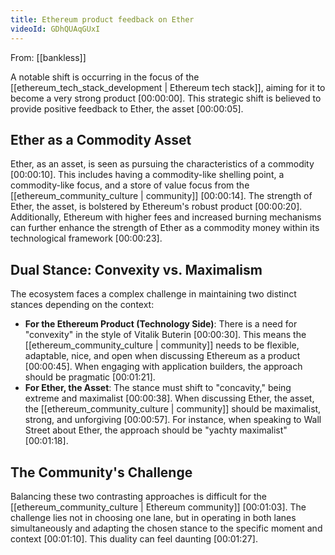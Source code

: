 ```yaml
---
title: Ethereum product feedback on Ether
videoId: GDhQUAqGUxI
---
```


From: [[bankless]] <br/> 

A notable shift is occurring in the focus of the [[ethereum_tech_stack_development | Ethereum tech stack]], aiming for it to become a very strong product <a class="yt-timestamp" data-t="00:00:00">[00:00:00]</a>. This strategic shift is believed to provide positive feedback to Ether, the asset <a class="yt-timestamp" data-t="00:00:05">[00:00:05]</a>.

## Ether as a Commodity Asset

Ether, as an asset, is seen as pursuing the characteristics of a commodity <a class="yt-timestamp" data-t="00:00:10">[00:00:10]</a>. This includes having a commodity-like shelling point, a commodity-like focus, and a store of value focus from the [[ethereum_community_culture | community]] <a class="yt-timestamp" data-t="00:00:14">[00:00:14]</a>. The strength of Ether, the asset, is bolstered by Ethereum's robust product <a class="yt-timestamp" data-t="00:00:20">[00:00:20]</a>. Additionally, Ethereum with higher fees and increased burning mechanisms can further enhance the strength of Ether as a commodity money within its technological framework <a class="yt-timestamp" data-t="00:00:23">[00:00:23]</a>.

## Dual Stance: Convexity vs. Maximalism

The ecosystem faces a complex challenge in maintaining two distinct stances depending on the context:

*   **For the Ethereum Product (Technology Side)**: There is a need for "convexity" in the style of Vitalik Buterin <a class="yt-timestamp" data-t="00:00:30">[00:00:30]</a>. This means the [[ethereum_community_culture | community]] needs to be flexible, adaptable, nice, and open when discussing Ethereum as a product <a class="yt-timestamp" data-t="00:00:45">[00:00:45]</a>. When engaging with application builders, the approach should be pragmatic <a class="yt-timestamp" data-t="00:01:21">[00:01:21]</a>.
*   **For Ether, the Asset**: The stance must shift to "concavity," being extreme and maximalist <a class="yt-timestamp" data-t="00:00:38">[00:00:38]</a>. When discussing Ether, the asset, the [[ethereum_community_culture | community]] should be maximalist, strong, and unforgiving <a class="yt-timestamp" data-t="00:00:57">[00:00:57]</a>. For instance, when speaking to Wall Street about Ether, the approach should be "yachty maximalist" <a class="yt-timestamp" data-t="00:01:18">[00:01:18]</a>.

## The Community's Challenge

Balancing these two contrasting approaches is difficult for the [[ethereum_community_culture | Ethereum community]] <a class="yt-timestamp" data-t="00:01:03">[00:01:03]</a>. The challenge lies not in choosing one lane, but in operating in both lanes simultaneously and adapting the chosen stance to the specific moment and context <a class="yt-timestamp" data-t="00:01:10">[00:01:10]</a>. This duality can feel daunting <a class="yt-timestamp" data-t="00:01:27">[00:01:27]</a>.